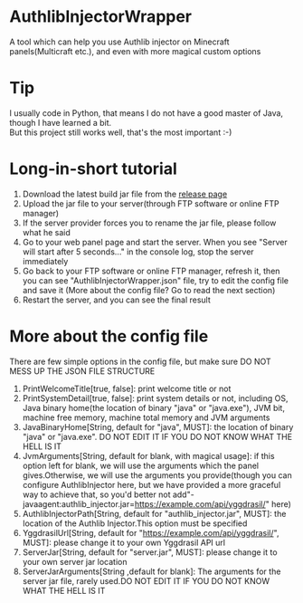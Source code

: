 # AuthlibInjectorWrapper
A tool which can help you use Authlib injector on Minecraft panels(Multicraft etc.), and even with more magical custom options

# Tip
I usually code in Python, that means I do not have a good master of Java, though I have learned a bit.<br>
But this project still works well, that's the most important :-)

# Long-in-short tutorial
1. Download the latest build jar file from the [release page](https://github.com/MRdeveloper123/AuthlibInjectorWrapper/releases)
2. Upload the jar file to your server(through FTP software or online FTP manager)
3. If the server provider forces you to rename the jar file, please follow what he said
4. Go to your web panel page and start the server. When you see "Server will start after 5 seconds..." in the console log, stop the server immediately
5. Go back to your FTP software or online FTP manager, refresh it, then you can see "AuthlibInjectorWrapper.json" file, try to edit the config file and save it (More about the config file? Go to read the next section)
6. Restart the server, and you can see the final result

# More about the config file
There are few simple options in the config file, but make sure DO NOT MESS UP THE JSON FILE STRUCTURE
1. PrintWelcomeTitle[true, false]: print welcome title or not
2. PrintSystemDetail[true, false]: print system details or not, including OS, Java binary home(the location of binary "java" or "java.exe"), JVM bit, machine free memory, machine total memory and JVM arguments
3. JavaBinaryHome[String, default for "java", MUST]: the location of binary "java" or "java.exe". DO NOT EDIT IT IF YOU DO NOT KNOW WHAT THE HELL IS IT
4. JvmArguments[String, default for blank, with magical usage]: if this option left for blank, we will use the arguments which the panel gives.Otherwise, we will use the arguments you provide(though you can configure AuthlibInjector here, but we have provided a more graceful way to achieve that, so you'd better not add"-javaagent:authlib_injector.jar=https://example.com/api/yggdrasil/" here)
5. AuthlibInjectorPath[String, default for "authlib_injector.jar", MUST]: the location of the Authlib Injector.This option must be specified
6. YggdrasilUrl[String, default for "https://example.com/api/yggdrasil/", MUST]: please change it to your own Yggdrasil API url
7. ServerJar[String, default for "server.jar", MUST]: please change it to your own server jar location
8. ServerJarArguments[String ,default for blank]: The arguments for the server jar file, rarely used.DO NOT EDIT IT IF YOU DO NOT KNOW WHAT THE HELL IS IT
